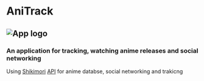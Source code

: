 # AniTrack
## ![App logo](https://github.com/user-attachments/assets/19d6f590-64a8-4434-92a0-c046e352849e)
### An application for tracking, watching anime releases and social networking
Using [Shikimori](https://shikimori.one/)  [API](https://shikimori.one/api/doc) for anime databse, social networking and trakicng
